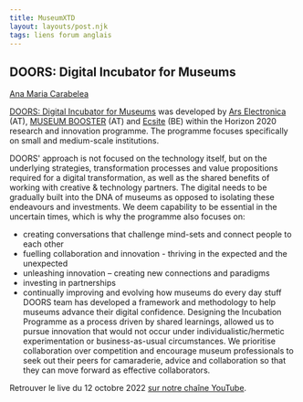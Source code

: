 ```yaml
---
title: MuseumXTD  
layout: layouts/post.njk
tags: liens forum anglais
---
```

## DOORS: Digital Incubator for Museums
[Ana Maria Carabelea](https://www.linkedin.com/in/ana-carabelea/)

[DOORS: Digital Incubator for Museums](https://ars.electronica.art/doors/en/) was developed by [Ars Electronica](https://ars.electronica.art/news/en/) (AT), [MUSEUM BOOSTER](https://museumbooster.com/) (AT) and [Ecsite](https://www.ecsite.eu/) (BE) within the Horizon 2020 research and innovation programme. The programme focuses specifically on small and medium-scale institutions.
 
DOORS' approach is not focused on the technology itself, but on the underlying strategies, transformation processes and value propositions required for a digital transformation, as well as the shared benefits of working with creative & technology partners. The digital needs to be gradually built into the DNA of museums as opposed to isolating these endeavours and investments. We deem capability to be essential in the uncertain times, which is why the programme also focuses on:
- creating conversations that challenge mind-sets and connect people to each other
- fuelling collaboration and innovation - thriving in the expected and the unexpected
- unleashing innovation – creating new connections and paradigms
- investing in partnerships
- continually improving and evolving how museums do every day stuff         
DOORS team has developed a framework and methodology to help museums advance their digital confidence. Designing the Incubation Programme as a process driven by shared learnings, allowed us to pursue innovation that would not occur under individualistic/hermetic experimentation or business-as-usual circumstances. We prioritise collaboration over competition and encourage museum professionals to seek out their peers for camaraderie, advice and collaboration so that they can move forward as effective collaborators.  


Retrouver le live du 12 octobre 2022 [sur notre chaîne YouTube](https://www.youtube.com/channel/UCTZJM5WsXDkH8QgMdACUNyw).  